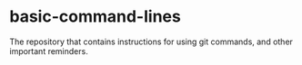 # basic-command-lines
The repository that contains instructions for using git commands, and other important reminders.
